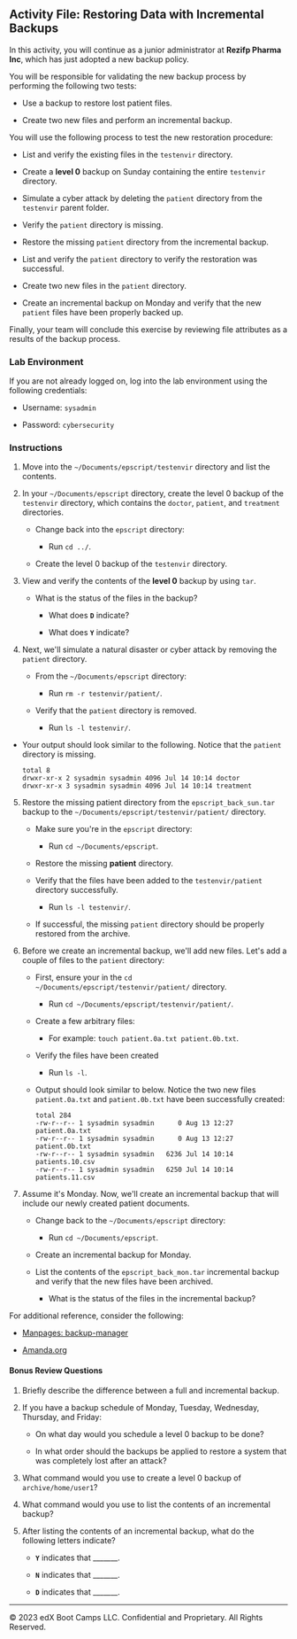 ## Activity File: Restoring Data with Incremental Backups

In this activity, you will continue as a junior administrator at **Rezifp Pharma Inc**, which has just adopted a new backup policy. 

You will be responsible for validating the new backup process by performing the following two tests:

  - Use a backup to restore lost patient files. 

  - Create two new files and perform an incremental backup. 

You will use the following process to test the new restoration procedure:

- List and verify the existing files in the `testenvir` directory.

- Create a **level 0** backup on Sunday containing the entire `testenvir` directory.

- Simulate a cyber attack by deleting the `patient` directory from the `testenvir` parent folder.

- Verify the `patient` directory is missing.

- Restore the missing `patient` directory from the incremental backup.

- List and verify the `patient` directory to verify the restoration was successful.

- Create two new files in the `patient` directory.

- Create an incremental backup on Monday and verify that the new `patient` files have been properly backed up.

Finally, your team will conclude this exercise by reviewing file attributes as a results of the backup process.

### Lab Environment

If you are not already logged on, log into the lab environment using the following credentials:

  - Username: `sysadmin`  

  - Password: `cybersecurity`

### Instructions

1. Move into the `~/Documents/epscript/testenvir` directory and list the contents.

2. In your `~/Documents/epscript` directory, create the level 0 backup of the `testenvir` directory, which contains the `doctor`, `patient`, and `treatment` directories.

   - Change back into the `epscript` directory:

      - Run `cd ../`.

   - Create the level 0 backup of the `testenvir` directory.

3. View and verify the contents of the **level 0** backup by using `tar`.

   - What is the status of the files in the backup?

     * What does **`D`** indicate?

     * What does **`Y`** indicate?

4.  Next, we'll simulate a natural disaster or cyber attack by removing the `patient` directory.

     - From the `~/Documents/epscript` directory:

       - Run `rm -r testenvir/patient/`.

    - Verify that the `patient` directory is removed.

       - Run `ls -l testenvir/`.

   - Your output should look similar to the following. Notice that the `patient` directory is missing.

      ```
      total 8
      drwxr-xr-x 2 sysadmin sysadmin 4096 Jul 14 10:14 doctor
      drwxr-xr-x 3 sysadmin sysadmin 4096 Jul 14 10:14 treatment
      ```

5. Restore the missing patient directory from the `epscript_back_sun.tar` backup to the `~/Documents/epscript/testenvir/patient/` directory.

   - Make sure you're in the `epscript` directory:

     - Run `cd ~/Documents/epscript`.

   - Restore the missing **patient** directory.

   - Verify that the files have been added to the `testenvir/patient` directory successfully.

      - Run `ls -l testenvir/`.

    - If successful, the missing `patient` directory should be properly restored from the archive.

6. Before we create an incremental backup, we'll add new files. Let's add a couple of files to the  `patient` directory:

    - First, ensure your in the `cd ~/Documents/epscript/testenvir/patient/` directory.

      - Run `cd ~/Documents/epscript/testenvir/patient/`.

    - Create a few arbitrary files:

      - For example: `touch patient.0a.txt patient.0b.txt`.

    - Verify the files have been created

  

      - Run `ls -l`.

    - Output should look similar to below. Notice the two new files `patient.0a.txt` and `patient.0b.txt` have been successfully created:

      ```
      total 284
      -rw-r--r-- 1 sysadmin sysadmin      0 Aug 13 12:27 patient.0a.txt
      -rw-r--r-- 1 sysadmin sysadmin      0 Aug 13 12:27 patient.0b.txt
      -rw-r--r-- 1 sysadmin sysadmin   6236 Jul 14 10:14 patients.10.csv
      -rw-r--r-- 1 sysadmin sysadmin   6250 Jul 14 10:14 patients.11.csv
      ```

7. Assume it's Monday. Now, we'll create an incremental backup that will include our newly created patient documents.

   - Change back to the `~/Documents/epscript` directory:

     - Run `cd ~/Documents/epscript`.

   - Create an incremental backup for Monday.

   - List the contents of the `epscript_back_mon.tar` incremental backup and verify that the new files have been archived.

      - What is the status of the files in the incremental backup?

For additional reference, consider the following:  

  - [Manpages: backup-manager](<http://manpages.ubuntu.com/manpages/bionic/man8/backup-manager.8.html>) 

  - [Amanda.org](<http://www.amanda.org/>)

#### Bonus Review Questions

1. Briefly describe the difference between a full and incremental backup.

2. If you have a backup schedule of Monday, Tuesday, Wednesday, Thursday, and Friday:  

    - On what day would you schedule a level 0 backup to be done?

    - In what order should the backups be applied to restore a system that was completely lost after an attack?

3. What command would you use to create a level 0 backup of `archive/home/user1`? 

4. What command would you use to list the contents of an incremental backup?

5. After listing the contents of an incremental backup, what do the following letters indicate?

    - **`Y`** indicates that _______.

    - **`N`** indicates that _______.

    - **`D`** indicates that _______.

---

© 2023 edX Boot Camps LLC. Confidential and Proprietary. All Rights Reserved.  
